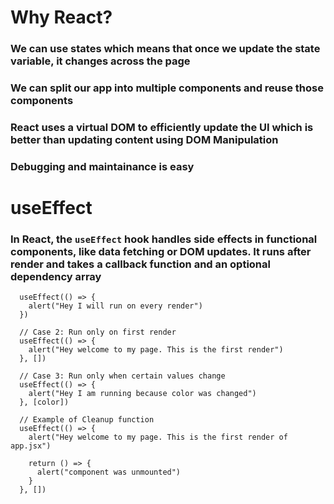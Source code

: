 # Why React?
### We can use states which means that once we update the state variable, it changes across the page
### We can split our app into multiple components and reuse those components
### React uses a virtual DOM to efficiently update the UI which is better than updating content using DOM Manipulation
### Debugging and maintainance is easy

# useEffect
### In React, the `useEffect` hook handles side effects in functional components, like data fetching or DOM updates. It runs after render and takes a callback function and an optional dependency array
```// Case 1: Run on every render 
  useEffect(() => {
    alert("Hey I will run on every render")
  })

  // Case 2: Run only on first render 
  useEffect(() => {
    alert("Hey welcome to my page. This is the first render")
  }, [])

  // Case 3: Run only when certain values change
  useEffect(() => {
    alert("Hey I am running because color was changed")
  }, [color])

  // Example of Cleanup function
  useEffect(() => {
    alert("Hey welcome to my page. This is the first render of app.jsx")

    return () => {
      alert("component was unmounted")
    }
  }, [])
```
